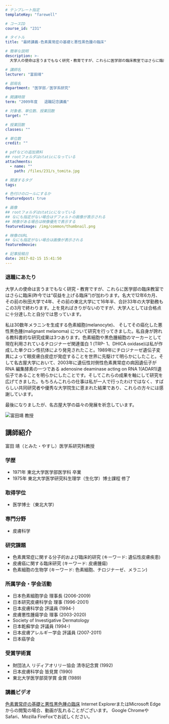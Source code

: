 ```yaml
---
# テンプレート指定
templateKey: "farewell"

# コースID
course_id: "231"

# タイトル
title: "最終講義-色素異常症の基礎と悪性黒色腫の臨床"

# 簡単な説明
description: >-
  大学人の使命は言うまでもなく研究・教育ですが、これらに医学部の臨床教室ではさらに臨床(昨今では“収益を上げる臨床”)が加わります。名大で12年6カ月、その前の秋田大学で4年、その前の東北大学にて1...

# 講師名
lecturer: "富田靖"

# 部局名
department: "医学部／医学系研究"

# 開講時限
term: "2009年度	退職記念講義"

# 対象者、単位数、授業回数
target: ""

# 授業回数
classes: ""

# 単位数
credit: ""

# pdfなどの追加資料
## rootフォルダはstaticになっている
attachments: 
  - name: "" 
    path: /files/231/s_tomita.jpg

# 関連するタグ
tags:

# 色付けのロールにするか
featuredpost: true

# 画像
## rootフォルダはstaticになっている
## なにも指定がない場合はデフォルトの画像が表示される
## 映像がある場合は映像優先で表示する
featuredimage: /img/common/thumbnail.png

# 映像のURL
## なにも指定がない場合は画像が表示される
featuredmovie: 

# 記事投稿日
date: 2017-02-15 15:41:50
---
```


### 退職にあたり

大学人の使命は言うまでもなく研究・教育ですが、これらに医学部の臨床教室ではさらに臨床(昨今では“収益を上げる臨床”)が加わります。名大で12年6カ月、その前の秋田大学で4年、その前の東北大学にて16年半、合計33年の大学勤務もこの3月で終わります。上を見ればきりがないのですが、大学人としては合格点に十分達したと自分では思っています。

私は30数年メラニンを生成する色素細胞(melanocyte)、 そしてその癌化した悪性黒色腫(malignant melanoma) について研究を行ってきました。私自身が誇れる教科書的な研究成果は3つあります。色素細胞や黒色腫細胞のマーカーとして現在利用されているチロジナーゼ関連蛋白 1 (TRP- 1、DHICA oxidase)は私が作成した単クロン性抗体により発見されたこと。1989年にチロジナーゼ遺伝子変異によって眼皮膚白皮症が発症することを世界に先駆けて明らかにしたこと。そして名古屋大学において、2003年に遺伝性対側性色素異常症の病因遺伝子が RNA 編集酵素の一つである adenosine deaminase acting on RNA 1(ADAR1)遺伝子であることを明らかにしたことです。そしてこれらの成果を軸にして研究を広げてきました。もちろんこれらの仕事は私が一人で行ったわけではなく、すばらしい共同研究者や優秀な大学院生に恵まれた結果であり、これらの方々には感謝しています。

最後になりましたが、名古屋大学の益々の発展を祈念しています。


![富田靖 教授](/files/231/s_tomita.jpg) 
## 講師紹介

富田 靖（とみた・やすし）医学系研究科教授

### 学歴

* 1971年 東北大学医学部医学科 卒業
* 1975年 東北大学医学研究科生理学（生化学）博士課程 修了

### 取得学位

* 医学博士（東北大学）

### 専門分野

* 皮膚科学

### 研究課題

* 色素異常症に関する分子的および臨床的研究 (キーワード: 遺伝性皮膚疾患)
* 皮膚癌に関する臨床研究 (キーワード: 皮膚腫瘍)
* 色素細胞の生物学 (キーワード: 色素細胞、チロジナーゼ、メラニン)

### 所属学会・学会活動

* 日本色素細胞学会 理事長 (2006-2009)
* 日本研究皮膚科学会 理事 (1996-2001)
* 日本皮膚科学会 評議員 (1994-)
* 皮膚悪性腫瘍学会 理事 (2003-2020)
* Society of Investigative Dermatology
* 日本乾癬学会 評議員 (1994-)
* 日本皮膚アレルギー学会 評議員 (2007-2011)
* 日本癌学会

### 受賞学術賞

* 財団法人 リディアオリリー協会 清寺記念賞 (1992)
* 日本皮膚科学会 皆見賞 (1990)
* 東北大学医学部奨学賞 金賞 (1989)


### 講義ビデオ

<a href="http://nuvideo.media.nagoya-u.ac.jp/embed/5408d605d02a7c4aca14340090ee3745d6fdfcfc" target="blank">色素異常症の基礎と悪性黒色腫の臨床</a>
Internet ExplorerまたはMicrosoft Edgeからの閲覧の場合、動画が乱れることがございます。
Google ChromeやSafari、Mozilla FireFoxでお試しください。